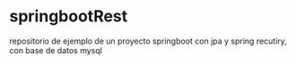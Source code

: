 # springbootRest
repositorio de ejemplo de un proyecto springboot con jpa y spring recutiry, con base de datos mysql
